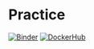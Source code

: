 # Practice
[![Binder](https://mybinder.org/badge_logo.svg)](https://mybinder.org/v2/gh/SaveliyBondar/Practice/HEAD?labpath=Picture_dz1.ipynb)
[![DockerHub](https://img.shields.io/badge/DockerHub-passed-purple.svg)](https://hub.docker.com/repository/docker/saveliybondar/practicefour/general)
